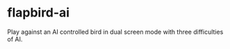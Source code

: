 # flapbird-ai
Play against an AI controlled bird in dual screen mode with three difficulties of AI.
